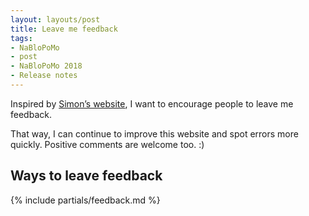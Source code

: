 ```yaml
---
layout: layouts/post
title: Leave me feedback
tags: 
- NaBloPoMo
- post
- NaBloPoMo 2018
- Release notes
---
```


<p>Inspired by <a href="http://www.ermlikeyeah.com/">Simon’s website</a>, I want to encourage people to leave me feedback.</p>

That way, I can continue to improve this website and spot errors more quickly. Positive comments are welcome too. :)

## Ways to leave feedback

{% include partials/feedback.md %}
